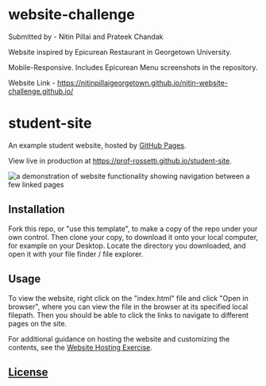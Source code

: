 # website-challenge

Submitted by - Nitin Pillai and Prateek Chandak

Website inspired by Epicurean Restaurant in Georgetown University.

Mobile-Responsive. Includes Epicurean Menu screenshots in the repository.

Website Link - https://nitinpillaigeorgetown.github.io/nitin-website-challenge.github.io/










# student-site

An example student website, hosted by [GitHub Pages](https://pages.github.com/).

View live in production at https://prof-rossetti.github.io/student-site.

![a demonstration of website functionality showing navigation between a few linked pages](https://raw.githubusercontent.com/SCSU-CSC-Department/201701-csc-443-01/e3ff575a3afab0f7b4a621a5246d05e51495759d/projects/personal-website/demo.gif)

## Installation

Fork this repo, or "use this template", to make a copy of the repo under your own control. Then clone your copy, to download it onto your local computer, for example on your Desktop. Locate the directory you downloaded, and open it with your file finder / file explorer.

## Usage

To view the website, right click on the "index.html" file and click "Open in browser", where you can view the file in the browser at its specified local filepath. Then you should be able to click the links to navigate to different pages on the site.

For additional guidance on hosting the website and customizing the contents, see the [Website Hosting Exercise](https://github.com/prof-rossetti/internet-technologies/blob/main/exercises/website-hosting/exercise.md).

## [License](/LICENSE)
